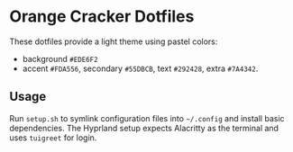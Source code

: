 # Orange Cracker Dotfiles
These dotfiles provide a light theme using pastel colors:
- background `#EDE6F2`
- accent `#FDA556`, secondary `#55DBCB`, text `#292428`, extra `#7A4342`.

## Usage

Run `setup.sh` to symlink configuration files into `~/.config` and install
basic dependencies. The Hyprland setup expects Alacritty as the terminal and uses
`tuigreet` for login.
